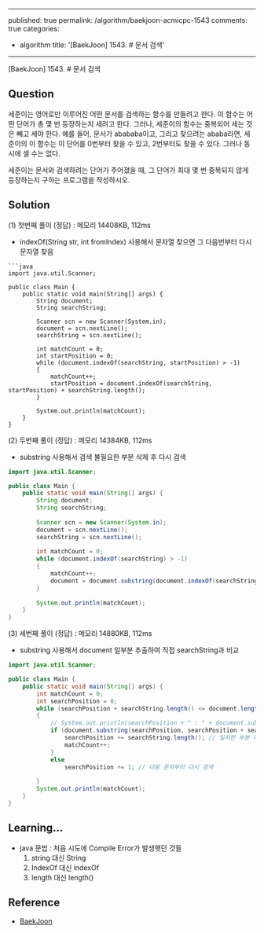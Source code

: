 

---
published: true
permalink: /algorithm/baekjoon-acmicpc-1543
comments: true
categories:
  - algorithm
title: '[BaekJoon] 1543. # 문서 검색'
---
[BaekJoon] 1543. # 문서 검색


## Question

세준이는 영어로만 이루어진 어떤 문서를 검색하는 함수를 만들려고 한다. 이 함수는 어떤 단어가 총 몇 번 등장하는지 세려고 한다. 그러나, 세준이의 함수는 중복되어 세는 것은 빼고 세야 한다. 예를 들어, 문서가 abababa이고, 그리고 찾으려는 ababa라면, 세준이의 이 함수는 이 단어를 0번부터 찾을 수 있고, 2번부터도 찾을 수 있다. 그러나 동시에 셀 수는 없다.

세준이는 문서와 검색하려는 단어가 주어졌을 때, 그 단어가 최대 몇 번 중복되지 않게 등장하는지 구하는 프로그램을 작성하시오.

## Solution
(1) 첫번째 풀이 (정답) : 메모리 14408KB, 112ms
- indexOf(String str, int fromIndex) 사용해서 문자열 찾으면 그 다음번부터 다시 문자열 찾음
```
```java
import java.util.Scanner; 

public class Main { 
    public static void main(String[] args) { 
        String document;
        String searchString; 
        
        Scanner scn = new Scanner(System.in); 
        document = scn.nextLine(); 
        searchString = scn.nextLine(); 
        
        int matchCount = 0; 
        int startPosition = 0; 
	    while (document.indexOf(searchString, startPosition) > -1)
        {
            matchCount++;
            startPosition = document.indexOf(searchString, startPosition) + searchString.length();          	 
        }       
        
        System.out.println(matchCount);  
    } 
}
```



(2) 두번째 풀이 (정답) : 메모리 14384KB, 112ms 
- substring 사용해서 검색 불필요한 부분 삭제 후 다시 검색 
```java
import java.util.Scanner; 

public class Main { 
    public static void main(String[] args) { 
        String document;
        String searchString; 
        
        Scanner scn = new Scanner(System.in); 
        document = scn.nextLine(); 
        searchString = scn.nextLine(); 
        
        int matchCount = 0; 
	    while (document.indexOf(searchString) > -1)
        {
            matchCount++;           
          	document = document.substring(document.indexOf(searchString)  + searchString.length());    
        }       
        
        System.out.println(matchCount);  
    } 
}
```




(3) 세번째 풀이 (정답) : 메모리 14880KB, 112ms 
- substring 사용해서 document 일부분 추출하여 직접 searchString과 비교 
```java
import java.util.Scanner; 

public class Main { 
    public static void main(String[] args) { 
	    int matchCount = 0; 
        int searchPosition = 0; 
        while (searchPosition + searchString.length() <= document.length())
        {
            // System.out.println(searchPosition + " : " + document.substring(searchPosition, searchPosition + searchString.length()));
            if (document.substring(searchPosition, searchPosition + searchString.length()).equals(searchString)) {
                searchPosition += searchString.length(); // 일치한 부분 다음 문자부터 다시 검색
                matchCount++;
            }
            else 
                searchPosition += 1; // 다음 문자부터 다시 검색 
          
        }
        System.out.println(matchCount); 
    } 
}
```

## Learning... 
- java 문법 : 처음 시도에 Compile Error가 발생햇던 것들 
  1. string 대신 String 
  2. IndexOf 대신 indexOf
  3. length 대신 length() 
  


## Reference
- [BaekJoon](https://www.acmicpc.net/problem/1543)
